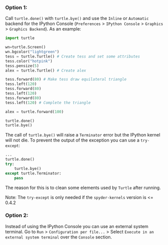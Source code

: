 ### Option 1:
Call `turtle.done()` with `turtle.bye()` and use the `Inline` or `Automatic` backend for the IPython Console (`Preferences` > `IPython Console` > `Graphics` > `Graphics Backend`). As an example:
```python
import turtle

wn=turtle.Screen()
wn.bgcolor("lightgreen")
tess = turtle.Turtle() # Create tess and set some attributes
tess.color("hotpink")
tess.pensize(5)
alex = turtle.Turtle() # Create alex

tess.forward(80) # Make tess draw equilateral triangle
tess.left(120)
tess.forward(80)
tess.left(120)
tess.forward(80)
tess.left(120) # Complete the triangle

alex = turtle.forward(100)

turtle.done()
turtle.bye()   
```
The call of `turtle.bye()` will raise a `Terminator` error but the IPython kernel will not die. To prevent the output of the exception you can use a `try-except`:
```python
...
turtle.done()
try:
    turtle.bye()   
except turtle.Terminator:
    pass
```
The reason for this is to clean some elements used by `Turtle` after running.

Note: The `try-except` is only needed if the `spyder-kernels` version is <= 0.4.2

### Option 2:

Instead of using the IPython Console you can use an external system terminal. Go to `Run` > `Configuration per file...` > Select `Execute in an external system terminal` over the `Console` section.
